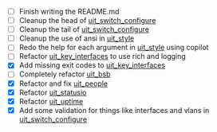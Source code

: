 - [ ] Finish writing the README.md
- [ ] Cleanup the head of [uit_switch_configure](uit_switch_configure.py)
- [ ] Cleanup the tail of [uit_switch_configure](uit_switch_configure.py)
- [ ] Cleanup the use of ansi in [uit_style](uit_style.py)
- [ ] Redo the help for each argument in [uit_style](uit_style.py) using copilot
- [ ] Refactor [uit_key_interfaces](uit_key_interfaces.py) to use rich and logging
- [X] Add missing exit codes to [uit_key_interfaces](uit_key_interfaces.py)
- [ ] Completely refactor [uit_bsb](uit_bsb.py)
- [X] Refactor and fix [uit_people](uit_people)
- [X] Refactor [uit_statusio](uit_statusio)
- [X] Refactor [uit_uptime](uit_uptime)
- [X] Add some validation for things like interfaces and vlans in [uit_switch_configure](uit_switch_configure.py)
